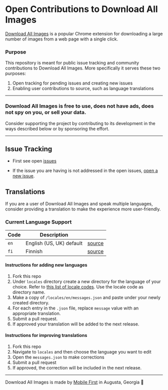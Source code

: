 # Open Contributions to Download All Images

[Download All Images](https://download-all-images.mobilefirst.me/) is a popular Chrome extension for 
downloading a large number of images from a web page with a single click. 


### Purpose

This repository is meant for public issue tracking and community contributions to Download All Images.
More specifically it serves these two purposes:

1. Open tracking for pending issues and creating new issues
2. Enabling user contributions to source, such as language translations

* * *

### Download All Images is free to use, does not have ads, does not spy on you, or sell your data.

Consider supporting the project by contributing to its development in the ways described below or by sponsoring the effort.

* * *

## Issue Tracking

- First see open [issues](https://github.com/MobileFirstLLC/dai-contrib/issues)

- If the issue you are having is not addressed in the open issues, [open a new issue](https://github.com/MobileFirstLLC/dai-contrib/issues/new/choose).


## Translations

If you are a user of Download All Images and speak multiple languages, consider providing a 
translation to make the experience more user-friendly.

### Current Language Support

| Code | Description | |
| --- | --- | --- | 
| `en` | English (US, UK) default | [source](/locales/en/messages.json) |
| `fi` | Finnish | [source](/locales/fi/messages.json) |

#### Instructions for adding new languages

1. Fork this repo
2. Under `locales` directory create a new directory for the language of your choice. 
   Refer to [this list  of locale codes](https://developer.chrome.com/webstore/i18n#localeTable). 
   Use the locale code as directory name.
3. Make a copy of `/locales/en/messages.json` and paste under your newly created directory.
4. For each entry in the `.json` file, replace `message` value with an appropriate translation.
5. Submit a pull request.
6. If approved your translation will be added to the next release.   

#### Instructions for improving translations

1. Fork this repo
2. Navigate to `locales` and then choose the language you want to edit
3. Open the `messages.json` to make corrections
4. Submit a pull request
5. If approved, the correction will be included in the next release.   

* * *

Download All Images is made by [Mobile First](https://mobilefirst.me) in Augusta, Georgia 🍑
